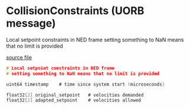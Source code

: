 # CollisionConstraints (UORB message)

Local setpoint constraints in NED frame
setting something to NaN means that no limit is provided

[source file](https://github.com/PX4/PX4-Autopilot/blob/release/1.14/msg/CollisionConstraints.msg)

```c
# Local setpoint constraints in NED frame
# setting something to NaN means that no limit is provided

uint64 timestamp	# time since system start (microseconds)

float32[2] original_setpoint   # velocities demanded
float32[2] adapted_setpoint    # velocities allowed

```
